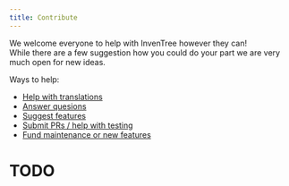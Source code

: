 ```yaml
---
title: Contribute
---
```


We welcome everyone to help with InvenTree however they can!  
While there are a few suggestion how you could do your part we are very much open for new ideas.

Ways to help:
- [Help with translations](translate)
- [Answer quesions](community)
- [Suggest features](community)
- [Submit PRs / help with testing](code)
- [Fund maintenance or new features](sponsor)

# TODO
